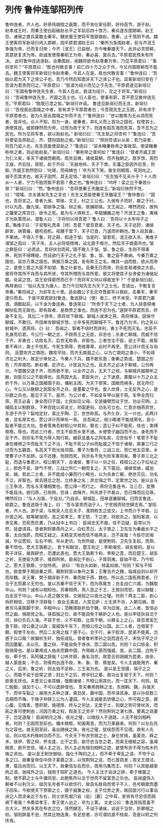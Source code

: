 # 列传 鲁仲连邹阳列传
鲁仲连者，齐人也。好奇伟俶傥之画策，而不肯仕宦任职，好持高节。游于赵。
赵孝成王时，而秦王使白起破赵长平之军前后四十馀万，秦兵遂东围邯郸。赵王恐，诸侯之救兵莫敢击秦军。魏安厘王使将军晋鄙救赵，畏秦，止于荡阴不进。魏王使客将军新垣衍闲入邯郸，因平原君谓赵王曰：“秦所为急围赵者，前与齐泯王争强为帝，已而复归帝；今齐［泯王］已益弱，方今唯秦雄天下，此非必贪邯郸，其意欲复求为帝。赵诚发使尊秦昭王为帝，秦必喜，罢兵去。”平原君犹预未有所决。
此时鲁仲连适游赵，会秦围赵，闻魏将欲令赵尊秦为帝，乃见平原君曰：“事将柰何？”平原君曰：“胜也何敢言事！前亡四十万之众于外，今又内围邯郸而不能去。魏王使客将军新垣衍令赵帝秦，今其人在是。胜也何敢言事！”鲁仲连曰：“吾始以君为天下之贤公子也，吾乃今然后知君非天下之贤公子也。梁客新垣衍安在？吾请为君责而归之。”平原君曰：“胜请为绍介而见之于先生。”平原君遂见新垣衍曰：“东国有鲁仲连先生者，今其人在此，胜请为绍介，交之于将军。”新垣衍曰：“吾闻鲁仲连先生，齐国之高士也。衍人臣也，使事有职，吾不愿见鲁仲连先生。”平原君曰：“胜既已泄之矣。”新垣衍许诺。
鲁连见新垣衍而无言。新垣衍曰：“吾视居此围城之中者，皆有求于平原君者也；今吾观先生之玉貌，非有求于平原君者也，曷为久居此围城之中而不去？”鲁仲连曰：“世以鲍焦为无从颂而死者，皆非也。众人不知，则为一身。彼秦者，弃礼义而上首功之国也，权使其士，虏使其民。彼即肆然而为帝，过而为政于天下，则连有蹈东海而死耳，吾不忍为之民也。所为见将军者，欲以助赵也。”
新垣衍曰：“先生助之将柰何？”鲁连曰：“吾将使梁及燕助之，齐、楚则固助之矣。”新垣衍曰：“燕则吾请以从矣；若乃梁者，则吾乃梁人也，先生恶能使梁助之？”鲁连曰：“梁未睹秦称帝之害故耳。使梁睹秦称帝之害，则必助赵矣。”
新垣衍曰：“秦称帝之害何如？”鲁连曰：“昔者齐威王尝为仁义矣，率天下诸侯而朝周。周贫且微，诸侯莫朝，而齐独朝之。居岁馀，周烈王崩，齐后往，周怒，赴于齐曰：‘天崩地坼，天子下席。东藩之臣因齐后至，则斮。’齐威王勃然怒曰：‘叱嗟，而母婢也！’卒为天下笑。故生则朝周，死则叱之，诚不忍其求也。彼天子固然，其无足怪。”
新垣衍曰：“先生独不见夫仆乎？十人而从一人者，宁力不胜而智不若邪？畏之也。”鲁仲连曰：“呜呼！梁之比于秦若仆邪？”新垣衍曰：“然。”鲁仲连曰：“吾将使秦王烹醢梁王。”新垣衍怏然不悦，曰：“噫嘻，亦太甚矣先生之言也！先生又恶能使秦王烹醢梁王？”鲁仲鲁曰：“固也，吾将言之。昔者九侯、鄂侯、文王，纣之三公也。九侯有子而好，献之于纣，纣以为恶，醢九侯。鄂侯争之强，辩之疾，故脯鄂侯。文王闻之，喟然而叹，故拘之牖里之库百日，欲令之死。曷为与人俱称王，卒就脯醢之地？齐泯王之鲁，夷维子为执策而从，谓鲁人曰：‘子将何以待吾君？’鲁人曰：‘吾将以十太牢待子之君。’夷维子曰：‘子安取礼而来［待］吾君？彼吾君者，天子也。天子巡狩，诸侯辟舍，纳管龠，摄衽抱机，视膳于堂下，天子已食，乃退而听朝也。’鲁人投其龠，不果纳。不得入于鲁，将之薛，假途于邹。当是时，邹君死，泯王欲入吊，夷维子谓邹之孤曰：‘天子吊，主人必将倍殡棺，设北面于南方，然后天子南面吊也。’邹之群臣曰：‘必若此，吾将伏剑而死。’固不敢入于邹。邹、鲁之臣，生则不得事养，死则不得赙襚，然且欲行天子之礼于邹、鲁，邹、鲁之臣不果纳。今秦万乘之国也，梁亦万乘之国也。俱据万乘之国，各有称王之名，睹其一战而胜，欲从而帝之，是使三晋之大臣不如邹、鲁之仆妾也。且秦无已而帝，则且变易诸侯之大臣。彼将夺其所不肖而与其所贤，夺其所憎而与其所爱。彼又将使其子女谗妾为诸侯妃姬。处梁之宫。梁王安得晏然而已乎？而将军又何以得故宠乎？”
于是新垣衍起，再拜谢曰：“始以先生为庸人，吾乃今日知先生为天下之士也。吾请出，不敢复言帝秦。”秦将闻之，为却军五十里。适会魏公子无忌夺晋鄙军以救赵，击秦军，秦军遂引而去。
于是平原君欲封鲁连，鲁连辞让（使）者三，终不肯受。平原君乃置酒，酒酣起前，以千金为鲁连寿。鲁连笑曰：“所贵于天下之士者，为人排患释难解纷乱而无取也。即有取者，是商贾之事也，而连不忍为也。”遂辞平原君而去，终身不复见。
其后二十馀年，燕将攻下聊城，聊城人或谗之燕，燕将惧诛，因保守聊城，不敢归。齐田单攻聊城岁馀，士卒多死而聊城不下。鲁连乃为书，约之矢以射城中，遗燕将。《》曰：
吾闻之，智者不倍时而弃利，勇士不死而灭名，忠臣不先身而后君。今公行一朝之忿，不顾燕王之无臣，非忠也；杀身亡聊城，而威不信于齐，非勇也；功败名灭，后世无称焉，非智也。三者世主不臣，说士不载，故智者不再计，勇士不怯死。今死生荣辱，贵贱尊卑，此时不再至，愿公详计而无与俗同。
且楚攻齐之南阳，魏攻平陆，而齐无南面之心，以为亡南阳之害小，不如得济北之利大，故定计审处之。今秦人下兵，魏不敢东面；衡秦之势成，楚国之形危；齐弃南阳，断右壤，定济北，计犹且为之也。且夫齐之必决于聊城，公勿再计。今楚魏交退于齐，而燕救不至。以全齐之兵，无天下之规，与聊城共据期年之敝，则臣见公之不能得也。且燕国大乱，君臣失计，上下迷惑，栗腹以十万之众五折于外，以万乘之国被围于赵，壤削主困，为天下僇笑。国敝而祸多，民无所归心。今公又以敝聊之民距全齐之兵，是墨翟之守也。食人炊骨，士无反外之心，是孙膑之兵也。能见于天下。虽然，为公计者，不如全车甲以报于燕。车甲全而归燕，燕王必喜；身全而归于国，士民如见父母，交游攘臂而议于世，功业可明。上辅孤主以制群臣，下养百姓以资说士，矫国更俗，功名可立也。亡意亦捐燕弃世，东游于齐乎？裂地定封，富比乎陶、卫，世世称孤，与齐久存，又一计也。此两计者，显名厚实也，愿公详计而审处一焉。
且吾闻之，规小睗者不能成荣名，恶小耻者不能立大功。昔者管夷吾射桓公中其钩，篡也；遗公子纠不能死，怯也；束缚桎梏，辱也。若此三行者，世主不臣而乡里不通。乡使管子幽囚而不出，身死而不反于齐，则亦名不免为辱人贱行矣。臧获且羞与之同名矣，况世俗乎！笔管子不耻身在缧绁之中而耻天下之不治，不耻不死公子纠而耻威之不信于诸侯，故兼三行之过而为五霸首，名高天下而光烛邻国。曹子为鲁将，三战三北，而亡地五百里。乡使曹子计不反顾，议不还踵，刎颈而死，则亦名不免为败军禽将矣。曹子弃三北之耻，而退与鲁君计。桓公朝天下，会诸侯，曹子以一剑之任，枝桓公之心于坛坫之上，颜色不变，辞气不悖，三战之所亡一朝而复之，天下震动，诸侯惊骇，威加吴、越。若此二士者，非不能成小廉而行小睗也，以为杀身亡躯，绝世灭后，功名不立，非智也。故去感忿之怨，立终身之名；弃忿悁之节，定累世之功。是以业与三王争流，而名与天壤相獘也。愿公择一而行之。
燕将见鲁连书，泣三日，犹豫不能自决。欲归燕，已有隙，恐诛；欲降齐，所杀虏于齐甚众，恐已降而后见辱。喟然叹曰：“与人刃我，宁自刃。”乃自杀。聊城乱，田单遂屠聊城。归而言鲁连，欲爵之。鲁连逃隐于海上，曰：“吾与富贵而诎于人，宁贫贱而轻世肆志焉。”
邹阳者，齐人也。游于梁，与故吴人庄忌夫子、淮阴枚生之徒交。上书而介于羊胜、公孙诡之闲。胜等嫉邹阳，恶之梁孝王。孝王怒，下之吏，将欲杀之。邹阳客游，以谗见禽，恐死而负累，乃从狱中上书曰：
臣闻忠无不报，信不见疑，臣常以为然，徒虚语耳。昔者荆轲慕燕丹之义，白虹贯日，太子畏之；卫先生为秦画长平之事，太白蚀昴，而昭王疑之。夫精变天地而信不喻两主，岂不哀哉！今臣尽忠竭诚，毕议愿知，左右不明，卒从吏讯，为世所疑，是使荆轲、卫先生复起，而燕、秦不悟也。愿大王孰察之。
昔卞和献宝，楚王刖之；李斯竭忠，胡亥极刑。是以箕子详狂，接舆辟世，恐遭此患也。愿大王孰察卞和、李斯之意，而后楚王、胡亥之听，无使臣为箕子、接舆所笑。臣闻比干剖心，子胥鸱夷，臣始不信，乃今知之。愿大王孰察，少加怜焉。
谚曰：“有白头如新，倾盖如故。”何则？知与不知也。故昔樊于期逃秦之燕，藉荆轲首以奉丹之事；王奢去齐之魏，临城自刭以却齐而存魏。夫王奢、樊于期非新于齐、秦而故于燕、魏也，所以去二国死两君者，行合于志而慕义无穷也。是以苏秦不信于天下，而为燕尾生；白圭战亡六城，为魏取中山。何则？诚有以相知也。苏秦相燕，燕人恶之于王，王按剑而怒，食以駃騠；白圭显于中山，中山人恶之魏文侯，文侯投之以夜光之璧。何则？两主二臣，剖心坼肝相信，岂移于浮辞哉！
故女无美恶，入宫见妒；士无贤不肖，入朝见嫉。昔者司马喜髌脚于宋，卒相中山；范睢摺胁折齿于魏，卒为应侯。此二人者，皆信必然之画，捐朋党之私，挟孤独之位，故不能自免于嫉妒之人也。是以申徒狄自沈于河，徐衍负石入海。不容于世，义不茍取，比周于朝，以移主上之心。故百里奚乞食于路，缪公委之以政；甯戚饭牛车下，而桓公任之以国。此二人者，岂借宦于朝，假誉于左右，然后二主用之哉？感于心，合于行，亲于胶漆，昆弟不能离，岂惑于众口哉？故偏听生奸，独任成乱。昔者鲁听季孙之说而逐孔子，宋信子罕之计而囚墨翟。夫以孔、墨之辩，不能自免于谗谀，而二国以危。何则？众口铄金，积毁销骨也。是以秦用戎人由余而霸中国，齐用越人蒙而强威、宣。此二国，岂拘于俗，牵于世，系阿偏之辞哉？公听并观，垂名当世。故意合则胡越为昆弟，由余、越人蒙是矣；不合，则骨肉出逐不收，朱、象、管、蔡是矣。今人主诚能用齐、秦之义，后宋、鲁之听，则五伯不足称，三王易为也。
是以圣王觉寤，捐子之之心，而能不说于田常之贤；封比干之后，修孕妇之墓，故功业复就于天下。何则？欲善无厌也。夫晋文公亲其雠，强霸诸侯；齐桓公用其仇，而一匡天下。何则，慈仁殷勤，诚加于心，不可以虚辞借也。
至夫秦用商鞅之法，东弱韩、魏，兵强天下，而卒车裂之；越用大夫种之谋，禽劲吴，霸中国，而卒诛其身。是以孙叔敖三去相而不悔，于陵子仲辞三公为人灌园。今人主诚能去骄傲之心，怀可报之意，披心腹，见情素，堕肝胆，施德厚，终与之穷达，无爱于士，则桀之狗可使吠尧，而跖之客可使刺由；况因万乘之权，假圣王之资乎？然则荆轲之湛七族，要离之烧妻子，岂足道哉！
臣闻明月之珠，夜光之璧，以暗投人于道路，人无不按剑相眄者。何则？无因而至前也。蟠木根柢，轮囷离诡，而为万乘器者。何则？以左右先为之容也。故无因至前，虽出随侯之珠，夜光之璧，犹结怨而不见德。故有人先谈，则以枯木朽株树功而不忘。今夫天下布衣穷居之士，身在贫贱，虽蒙尧、舜之术，挟伊、管之辩，怀龙逢、比干之意，欲尽忠当世之君，而素无根柢之容，虽竭精思，欲开忠信，辅人主之治，则人主必有按剑相眄之迹，是使布衣不得为枯木朽株之资也。
是以圣王制世御俗，独化于陶钧之上，而不牵于卑乱之语，不夺于众多之口。故秦皇帝任中庶子蒙嘉之言，以信荆轲之说，而匕首窃发；周文王猎泾、渭，载吕尚而归，以王天下。故秦信左右而杀，周用乌集而王。何则？以其能越挛拘之语，驰域外之议，独观于昭旷之道也。
今人主沈于谄谀之辞，牵于帷裳之制，使不羁之士与牛骥同皂，此鲍焦所以忿于世而不留富贵之乐也。
臣闻盛饰入朝者不以利污义，砥厉名号者不以欲伤行，故县名胜母而曾子不入，邑号朝歌而墨子回车。今欲使天下寥廓之士，摄于威重之权，主于位势之贵，故回面污行以事谄谀之人而求亲近于左右，则士伏死堀穴岩（岩）［薮］之中耳，安肯有尽忠信而趋阙下者哉！书奏梁孝王，孝王使人出之，卒为上客。
太史公曰：鲁连其指意虽不合大义，然余多其在布衣之位，荡然肆志，不诎于诸侯，谈说于当世，折卿相之权。邹阳辞虽不逊，然其比物连类，有足悲者，亦可谓抗直不桡矣，吾是以附之列传焉。
